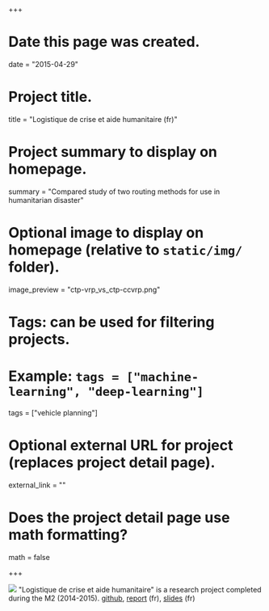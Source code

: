 +++
# Date this page was created.
date = "2015-04-29"

# Project title.
title = "Logistique de crise et aide humanitaire (fr)"

# Project summary to display on homepage.
summary = "Compared study of two routing methods for use in humanitarian disaster"

# Optional image to display on homepage (relative to `static/img/` folder).
image_preview = "ctp-vrp_vs_ctp-ccvrp.png"

# Tags: can be used for filtering projects.
# Example: `tags = ["machine-learning", "deep-learning"]`
tags = ["vehicle planning"]

# Optional external URL for project (replaces project detail page).
external_link = ""

# Does the project detail page use math formatting?
math = false

+++

![](ctp-vrp_vs_ctp-ccvrp.png)
"Logistique de crise et aide humanitaire" is a research project completed during the M2 (2014-2015). [github](https://github.com/aheba/ctp), [report](http://homepages.laas.fr/sungueve/Docs/Etu/soutenance-ter-aide-humanitaire.pdf) (fr), [slides](http://homepages.laas.fr/sungueve/Docs/Etu/rapport-ter-aide-humanitaire.pdf) (fr)
